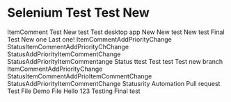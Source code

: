 # Selenium Test  Test New 
ItemComment Test New test 
Test desktop app New New test New test Final Test New one
Last one! ItemCommentAddPriorityChange StatusItemCommentAddPriorityChChange StatusAddPriorityItemCommentChange StatusAddPriorityItemCommentange Status
ttest Test 
test
Test new branch ItemCommentAddPriorityChange StatusItemCommentAddPrioItemCommentChange StatusAddPriorityItemCommentChange Statusrity
Automation Pull request 
Test File 
Demo File 
Hello 123 
Testing 
Final test 
